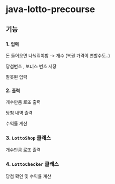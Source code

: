 # java-lotto-precourse

## 기능

### 1. `입력`
돈 들어오면 나눠줘야함 -> 개수 (복권 가격이 변할수도..)

당첨번호 , 보너스 번호 저장 

잘못된 입력 

### 2. `출력`
개수만큼 로또 출력

당첨 내역 출력

수익률 계산 
 
### 3. `LottoShop` 클래스
개수만큼 로또 출력

### 4. `LottoChecker` 클래스
당첨 확인 및 수익률 계산 

